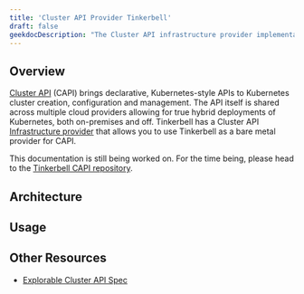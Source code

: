 ```yaml
---
title: 'Cluster API Provider Tinkerbell'
draft: false
geekdocDescription: "The Cluster API infrastructure provider implementation for Tinkerbell."
---
```


## Overview

[Cluster API](https://cluster-api.sigs.k8s.io/) (CAPI) brings declarative, Kubernetes-style APIs to Kubernetes cluster creation, configuration and management.
The API itself is shared across multiple cloud providers allowing for true hybrid deployments of Kubernetes, both on-premises and off.
Tinkerbell has a Cluster API [Infrastructure provider](https://cluster-api.sigs.k8s.io/user/concepts#infrastructure-provider) that allows you to use Tinkerbell as a bare metal provider for CAPI.

This documentation is still being worked on. For the time being, please head
to the [Tinkerbell CAPI repository](https://github.com/tinkerbell/cluster-api-provider-tinkerbell).

## Architecture



## Usage


## Other Resources

* [Explorable Cluster API Spec](https://doc.crds.dev/github.com/tinkerbell/cluster-api-provider-tinkerbell)
